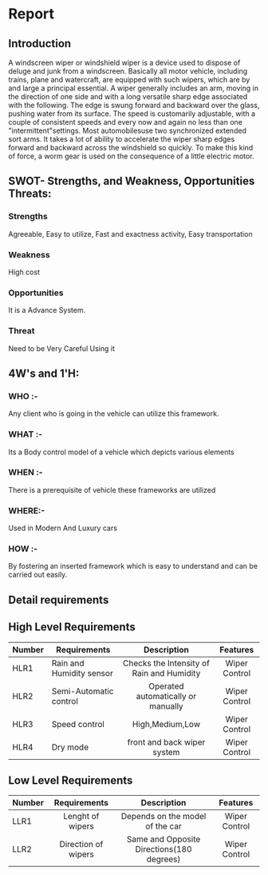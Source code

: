 
# Report

 ## Introduction

A windscreen wiper or windshield wiper is a device used to dispose of deluge and junk from a windscreen. Basically all motor vehicle, including trains, plane and watercraft, are equipped with such wipers, which are by and large a principal essential. A wiper generally includes an arm, moving in the direction of one side and with a long versatile sharp edge associated with the following. The edge is swung forward and backward over the glass, pushing water from its surface. The speed is customarily adjustable, with a couple of consistent speeds and every now and again no less than one "intermittent"settings. Most automobilesuse two synchronized extended sort arms. It takes a lot of ability to accelerate the wiper sharp edges forward and backward across the windshield so quickly. To make this kind of force, a worm gear is used on the consequence of a little electric motor.

## SWOT- Strengths, and Weakness, Opportunities Threats:

### Strengths
 
Agreeable, Easy to utilize, Fast and exactness activity, Easy transportation

### Weakness

High cost

### Opportunities

It is  a Advance System.

### Threat

Need to be Very Careful Using it 

## 4W's and 1'H:

### WHO :-

Any client who is going in the vehicle can utilize this framework.
### WHAT :-

Its a Body control model of a vehicle which depicts various elements

### WHEN :-

There is a prerequisite of vehicle these frameworks are utilized

### WHERE:-

Used in Modern And Luxury  cars

### HOW :- 

By fostering an inserted framework which is easy to understand and can be carried out easily.

## Detail requirements

 ## High Level Requirements
Number |Requirements|	Description	|Features |
|-----------|------------|:---------:|:---------:|
HLR1 |	Rain and Humidity sensor| Checks the Intensity of Rain and Humidity| Wiper Control|	
HLR2	|Semi-Automatic control| Operated automatically or manually	|	Wiper Control|
HLR3	|Speed control |High,Medium,Low|	Wiper Control|
HLR4 |Dry mode |front and back wiper system| Wiper Control|

## Low Level Requirements
Number| Requirements|	Description|	Features|	
|--------------------|:---------:|:--------:|:-----:|
LLR1	|Lenght of wipers| Depends on the model of the car |	Wiper Control | 
LLR2	| Direction of wipers  | Same and Opposite Directions(180 degrees) |	Wiper Control | 
